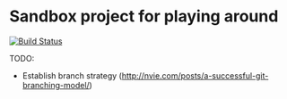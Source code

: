 # Sandbox project for playing around
[![Build Status](https://travis-ci.org/TeamEinhorn/sandbox.svg?branch=master)](https://travis-ci.org/TeamEinhorn/sandbox)

TODO:
* Establish branch strategy (http://nvie.com/posts/a-successful-git-branching-model/)
